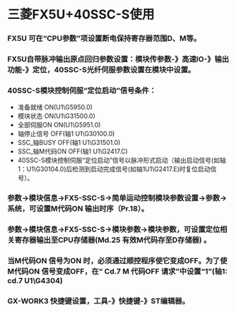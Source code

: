 # 三菱FX5U+40SSC-S使用
### FX5U 可在“CPU参数”项设置断电保持寄存器范围D、M等。
### FX5U自带脉冲输出原点回归参数设置：模块传参数-》高速IO-》输出功能-》定位，40SSC-S光纤伺服参数设置在模块中设置。
### 40SSC-S模块控制伺服“定位启动”信号条件：
- 准备就绪      ON(U1\G5950.0)
- 模块状态      ON(U1\G31500.0)
- 全部伺服ON    ON(U1\G5951.0)
- 轴停止信号    OFF(轴1 U1\G30100.0)
- SSC_轴BUSY    OFF(轴1 U1\G31501.0)
- SSC_轴M代码ON OFF(轴1 U1\G2417.C)
- 40SSC-S模块控制伺服“定位启动”信号以脉冲形式启动（输出启动信号(如轴1：U1\G30104.0)后检测到启动完成信号(如轴1U1\G2417.E)时复位启动信号）。
### 参数->模块信息->FX5-SSC-S->简单运动控制模块参数设置->参数->系统，可设置M代码ON 输出时序（Pr.18）。
### 参数->模块信息->FX5-SSC-S->模块参数->模块参数，可设置定位相关寄存器输出至CPU存储器(Md.25 有效M代码存至D存储器) 。
### 当M代码ON 信号为ON 时，必须通过顺控程序使它变成OFF。为了使M代码ON 信号变成OFF，在“ Cd.7 M 代码OFF 请求”中设置“1”(轴1: cd.7 U1\G4304)
### GX-WORK3 快捷键设置，工具-》快捷键-》ST编辑器。
